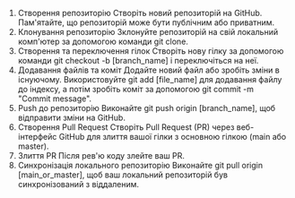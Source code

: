 1. Створення репозиторію
Створіть новий репозиторій на GitHub. Пам'ятайте, що репозиторій може бути публічним або приватним.
2. Клонування репозиторію
Зклонуйте репозиторій на свій локальний комп'ютер за допомогою команди git clone.
3. Створення та переключення гілок
Створіть нову гілку за допомогою команди git checkout -b [branch_name] і переключіться на неї.
4. Додавання файлів та коміт
Додайте новий файл або зробіть зміни в існуючому. Використовуйте git add [file_name] для додавання файлу до індексу, а потім зробіть коміт за допомогою git commit -m "Commit message".
5. Push до репозиторію
Виконайте git push origin [branch_name], щоб відправити зміни на GitHub.
6. Створення Pull Request
Створіть Pull Request (PR) через веб-інтерфейс GitHub для злиття вашої гілки з основною гілкою (main або master).
7. Злиття PR
Після рев'ю коду злейте ваш PR.
8. Синхронізація локального репозиторію
Виконайте git pull origin [main_or_master], щоб ваш локальний репозиторій був синхронізований з віддаленим.